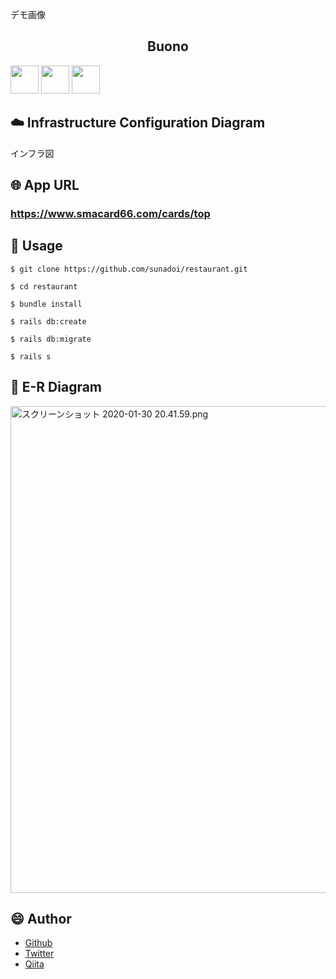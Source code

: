 デモ画像

<h2 align="center">Buono</h2>
<a href="https://docs.docker.com/"><img src="https://qiita-image-store.s3.ap-northeast-1.amazonaws.com/0/543133/731612aa-8de5-3212-e0b4-7fdabea0f750.png" height="45px;" /></a>
<a href="https://guides.rubyonrails.org/"><img src="https://qiita-image-store.s3.ap-northeast-1.amazonaws.com/0/543133/7a6c27cd-09cb-b9e7-7b1b-1cb56dfbee0c.png" height="45px;" /></a>
<a href="https://aws.amazon.com/jp/aws-jp-introduction/aws-jp-webinar-service-cut/"><img src="https://qiita-image-store.s3.ap-northeast-1.amazonaws.com/0/543133/8bbc1eca-9bd7-b15e-56b4-12d5e39c349a.png" height="45px;" /></a>


## :cloud: Infrastructure Configuration Diagram
インフラ図

## :globe_with_meridians: App URL

### **https://www.smacard66.com/cards/top**  


## :speech_balloon: Usage

`$ git clone https://github.com/sunadoi/restaurant.git`

`$ cd restaurant`  

`$ bundle install`

`$ rails db:create`

`$ rails db:migrate`

`$ rails s`


## :eyes: E-R Diagram

<img width="779" alt="スクリーンショット 2020-01-30 20.41.59.png" src="https://qiita-image-store.s3.ap-northeast-1.amazonaws.com/0/543133/2b526035-c95a-8cff-9881-3852a9b4a721.png">


## :smile: Author
- <a href="https://github.com/sunadoi/card_management">Github</a>
- <a href="https://twitter.com/suna_tech">Twitter</a>
- <a href="https://qiita.com/y-suna">Qiita</a>
